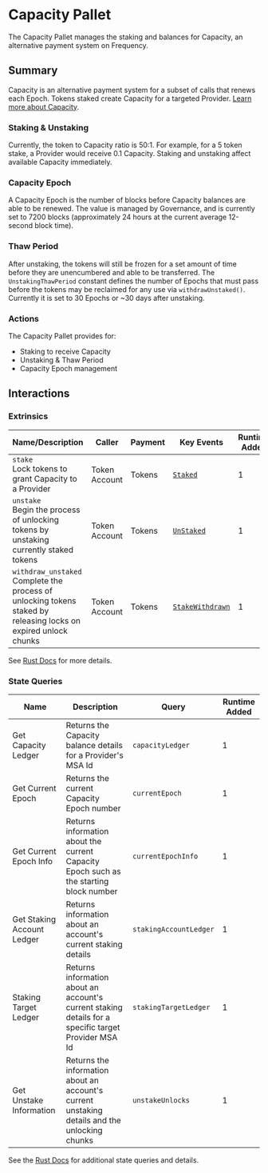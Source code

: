 # Capacity Pallet

The Capacity Pallet manages the staking and balances for Capacity, an alternative payment system on Frequency.

## Summary

Capacity is an alternative payment system for a subset of calls that renews each Epoch.
Tokens staked create Capacity for a targeted Provider.
[Learn more about Capacity](https://docs.frequency.xyz/Tokenomics/ProviderIncentives.html#capacity-model).

### Staking & Unstaking
Currently, the token to Capacity ratio is 50:1.
For example, for a 5 token stake, a Provider would receive 0.1 Capacity.
Staking and unstaking affect available Capacity immediately.

### Capacity Epoch

A Capacity Epoch is the number of blocks before Capacity balances are able to be renewed.
The value is managed by Governance, and is currently set to 7200 blocks (approximately 24 hours at the current average 12-second block time).

### Thaw Period

After unstaking, the tokens will still be frozen for a set amount of time before they are unencumbered and able to be transferred.
The `UnstakingThawPeriod` constant defines the number of Epochs that must pass before the tokens may be reclaimed for any use via `withdrawUnstaked()`.
Currently it is set to 30 Epochs or ~30 days after unstaking.

### Actions

The Capacity Pallet provides for:

- Staking to receive Capacity
- Unstaking & Thaw Period
- Capacity Epoch management

## Interactions

### Extrinsics

| Name/Description                 | Caller        | Payment | Key Events                                                                                                    | Runtime Added |
| -------------------------------- | ------------- | ------- | ------------------------------------------------------------------------------------------------------------- | ------------- |
| `stake`<br />Lock tokens to grant Capacity to a Provider | Token Account | Tokens | [`Staked`](https://frequency-chain.github.io/frequency/pallet_capacity/pallet/enum.Event.html#variant.Staked) | 1             |
| `unstake`<br />Begin the process of unlocking tokens by unstaking currently staked tokens | Token Account | Tokens | [`UnStaked`](https://frequency-chain.github.io/frequency/pallet_capacity/pallet/enum.Event.html#variant.UnStaked) | 1             |
| `withdraw_unstaked`<br />Complete the process of unlocking tokens staked by releasing locks on expired unlock chunks | Token Account | Tokens | [`StakeWithdrawn`](https://frequency-chain.github.io/frequency/pallet_capacity/pallet/enum.Event.html#variant.StakeWithdrawn) | 1             |

See [Rust Docs](https://frequency-chain.github.io/frequency/pallet_capacity/pallet/struct.Pallet.html) for more details.

### State Queries

| Name      | Description         | Query                    | Runtime Added |
| --------- | ------------------- | ------------------------ | ------------- |
| Get Capacity Ledger | Returns the Capacity balance details for a Provider's MSA Id  | `capacityLedger` | 1             |
| Get Current Epoch | Returns the current Capacity Epoch number  | `currentEpoch` | 1             |
| Get Current Epoch Info | Returns information about the current Capacity Epoch such as the starting block number | `currentEpochInfo` | 1             |
| Get Staking Account Ledger | Returns information about an account's current staking details | `stakingAccountLedger` | 1             |
| Staking Target Ledger | Returns information about an account's current staking details for a specific target Provider MSA Id | `stakingTargetLedger` | 1             |
| Get Unstake Information | Returns the information about an account's current unstaking details and the unlocking chunks | `unstakeUnlocks` | 1             |


See the [Rust Docs](https://frequency-chain.github.io/frequency/pallet_capacity/pallet/storage_types/index.html) for additional state queries and details.
